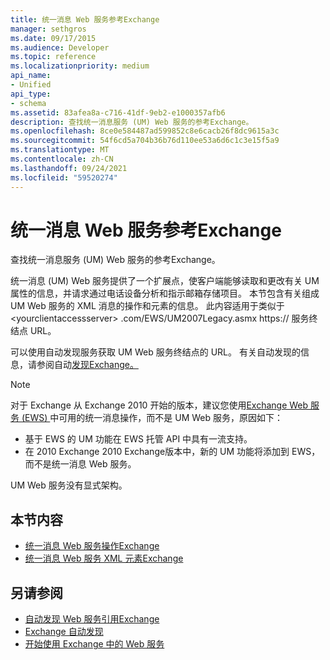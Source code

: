 ```yaml
---
title: 统一消息 Web 服务参考Exchange
manager: sethgros
ms.date: 09/17/2015
ms.audience: Developer
ms.topic: reference
ms.localizationpriority: medium
api_name:
- Unified
api_type:
- schema
ms.assetid: 83afea8a-c716-41df-9eb2-e1000357afb6
description: 查找统一消息服务 (UM) Web 服务的参考Exchange。
ms.openlocfilehash: 8ce0e584487ad599852c8e6cacb26f8dc9615a3c
ms.sourcegitcommit: 54f6cd5a704b36b76d110ee53a6d6c1c3e15f5a9
ms.translationtype: MT
ms.contentlocale: zh-CN
ms.lasthandoff: 09/24/2021
ms.locfileid: "59520274"
---
```

# <a name="unified-messaging-web-service-reference-for-exchange"></a>统一消息 Web 服务参考Exchange

查找统一消息服务 (UM) Web 服务的参考Exchange。
  
统一消息 (UM) Web 服务提供了一个扩展点，使客户端能够读取和更改有关 UM 属性的信息，并请求通过电话设备分析和指示邮箱存储项目。 本节包含有关组成 UM Web 服务的 XML 消息的操作和元素的信息。 此内容适用于类似于 \<yourclientaccessserver\> .com/EWS/UM2007Legacy.asmx https:// 服务终结点 URL。 
  
可以使用自动发现服务获取 UM Web 服务终结点的 URL。 有关自动发现的信息，请参阅自动[发现Exchange。](../exchange-web-services/autodiscover-for-exchange.md)
  
> [!NOTE]
>  对于 Exchange 从 Exchange 2010 开始的版本，建议您使用[Exchange Web 服务 (EWS) ](https://msdn.microsoft.com/library/60285497-0c4e-4e51-84e1-34dd6d89a5d8%28Office.15%29.aspx)中可用的统一消息操作，而不是 UM Web 服务，原因如下： 
> - 基于 EWS 的 UM 功能在 EWS 托管 API 中具有一流支持。 
> - 在 2010 Exchange 2010 Exchange版本中，新的 UM 功能将添加到 EWS，而不是统一消息 Web 服务。 
  
UM Web 服务没有显式架构。
  
## <a name="in-this-section"></a>本节内容
<a name="bk_InThisSection"> </a>

- [统一消息 Web 服务操作Exchange](unified-messaging-web-service-operations-for-exchange.md)   
- [统一消息 Web 服务 XML 元素Exchange](unified-messaging-web-service-xml-elements-for-exchange.md)
    
## <a name="see-also"></a>另请参阅

- [自动发现 Web 服务引用Exchange](autodiscover-web-service-reference-for-exchange.md)
- [Exchange 自动发现](../exchange-web-services/autodiscover-for-exchange.md)
- [开始使用 Exchange 中的 Web 服务](../exchange-web-services/start-using-web-services-in-exchange.md)
    

